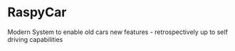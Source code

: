 # RaspyCar
Modern System to enable old cars new features - retrospectively up to self driving capabilities
